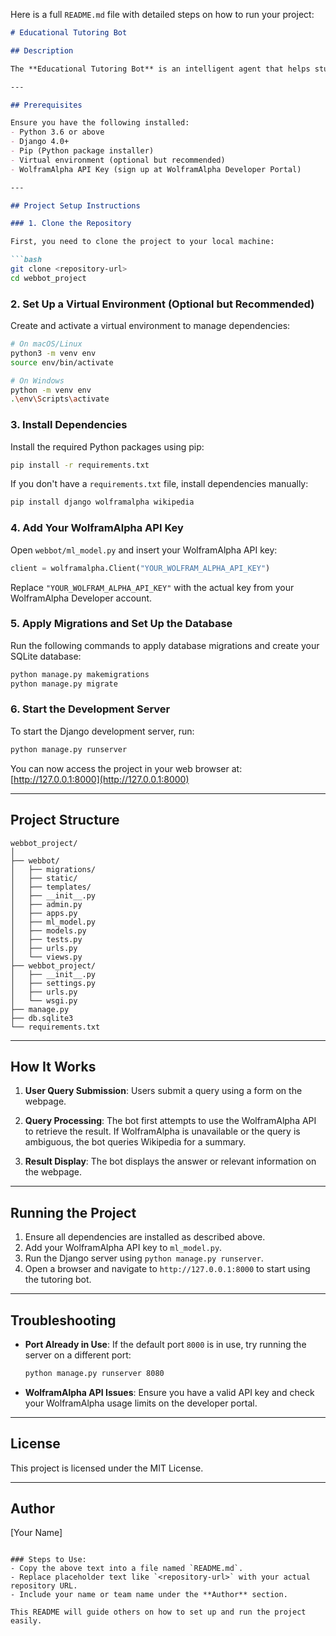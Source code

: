 Here is a full `README.md` file with detailed steps on how to run your project:

```markdown
# Educational Tutoring Bot

## Description

The **Educational Tutoring Bot** is an intelligent agent that helps students learn by answering queries, providing explanations, and offering personalized educational support. It integrates the WolframAlpha and Wikipedia APIs to provide relevant answers to user queries.

---

## Prerequisites

Ensure you have the following installed:
- Python 3.6 or above
- Django 4.0+
- Pip (Python package installer)
- Virtual environment (optional but recommended)
- WolframAlpha API Key (sign up at WolframAlpha Developer Portal)

---

## Project Setup Instructions

### 1. Clone the Repository

First, you need to clone the project to your local machine:

```bash
git clone <repository-url>
cd webbot_project
```

### 2. Set Up a Virtual Environment (Optional but Recommended)

Create and activate a virtual environment to manage dependencies:

```bash
# On macOS/Linux
python3 -m venv env
source env/bin/activate

# On Windows
python -m venv env
.\env\Scripts\activate
```

### 3. Install Dependencies

Install the required Python packages using pip:

```bash
pip install -r requirements.txt
```

If you don't have a `requirements.txt` file, install dependencies manually:

```bash
pip install django wolframalpha wikipedia
```

### 4. Add Your WolframAlpha API Key

Open `webbot/ml_model.py` and insert your WolframAlpha API key:

```python
client = wolframalpha.Client("YOUR_WOLFRAM_ALPHA_API_KEY")
```

Replace `"YOUR_WOLFRAM_ALPHA_API_KEY"` with the actual key from your WolframAlpha Developer account.

### 5. Apply Migrations and Set Up the Database

Run the following commands to apply database migrations and create your SQLite database:

```bash
python manage.py makemigrations
python manage.py migrate
```

### 6. Start the Development Server

To start the Django development server, run:

```bash
python manage.py runserver
```

You can now access the project in your web browser at:
[http://127.0.0.1:8000](http://127.0.0.1:8000)

---

## Project Structure

```plaintext
webbot_project/
│
├── webbot/
│   ├── migrations/
│   ├── static/
│   ├── templates/
│   ├── __init__.py
│   ├── admin.py
│   ├── apps.py
│   ├── ml_model.py
│   ├── models.py
│   ├── tests.py
│   ├── urls.py
│   └── views.py
├── webbot_project/
│   ├── __init__.py
│   ├── settings.py
│   ├── urls.py
│   └── wsgi.py
├── manage.py
├── db.sqlite3
└── requirements.txt
```

---

## How It Works

1. **User Query Submission**:
   Users submit a query using a form on the webpage.

2. **Query Processing**:
   The bot first attempts to use the WolframAlpha API to retrieve the result. If WolframAlpha is unavailable or the query is ambiguous, the bot queries Wikipedia for a summary.

3. **Result Display**:
   The bot displays the answer or relevant information on the webpage.

---

## Running the Project

1. Ensure all dependencies are installed as described above.
2. Add your WolframAlpha API key to `ml_model.py`.
3. Run the Django server using `python manage.py runserver`.
4. Open a browser and navigate to `http://127.0.0.1:8000` to start using the tutoring bot.

---

## Troubleshooting

- **Port Already in Use**:
  If the default port `8000` is in use, try running the server on a different port:

  ```bash
  python manage.py runserver 8080
  ```

- **WolframAlpha API Issues**:
  Ensure you have a valid API key and check your WolframAlpha usage limits on the developer portal.

---

## License

This project is licensed under the MIT License.

---

## Author

[Your Name]
```

### Steps to Use:
- Copy the above text into a file named `README.md`.
- Replace placeholder text like `<repository-url>` with your actual repository URL.
- Include your name or team name under the **Author** section.

This README will guide others on how to set up and run the project easily.